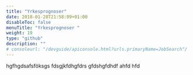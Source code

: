 ```yaml
---
title: "Yrkesprognoser"
date: 2018-01-28T21:58:09+01:00
disableToc: false
menuTitle: "Yrkesprognoser "
weight: 19
type: "github"
description: ""
# consoleurl: "/devguide/apiconsole.html?urls.primaryName=JobSearch"/
---
```




hgfhgdsafsföksgs
fdsgjkfdhgfdrs
gfdshgfdhdf
ahfd
hfd




